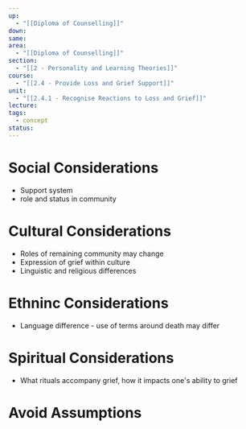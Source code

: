 ```yaml
---
up:
  - "[[Diploma of Counselling]]"
down: 
same: 
area:
  - "[[Diploma of Counselling]]"
section:
  - "[[2 - Personality and Learning Theories]]"
course:
  - "[[2.4 - Provide Loss and Grief Support]]"
unit:
  - "[[2.4.1 - Recognise Reactions to Loss and Grief]]"
lecture: 
tags:
  - concept
status:
---
```

# Social Considerations
- Support system
- role and status in community

# Cultural Considerations
- Roles of remaining community may change
- Expression of grief within culture
- Linguistic and religious differences

# Ethninc Considerations
- Language difference - use of terms around death may differ

# Spiritual Considerations
- What rituals accompany grief, how it impacts one's ability to grief

# Avoid Assumptions